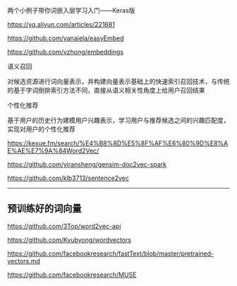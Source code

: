 两个小例子带你词嵌入层学习入门——Keras版

https://yq.aliyun.com/articles/221681

https://github.com/yanaiela/easyEmbed

https://github.com/vzhong/embeddings



语义召回

对候选资源进行词向量表示，并构建向量表示基础上的快速索引召回技术，与传统的基于字词倒排索引方法不同，直接从语义相关性角度上给用户召回结果
 
个性化推荐

基于用户的历史行为建模用户兴趣表示，学习用户与推荐候选之间的兴趣匹配度，实现对用户的个性化推荐


https://kexue.fm/search/%E4%B8%8D%E5%8F%AF%E6%80%9D%E8%AE%AE%E7%9A%84Word2Vec/


https://github.com/yiransheng/gensim-doc2vec-spark

https://github.com/klb3713/sentence2vec

---

## 预训练好的词向量
https://github.com/3Top/word2vec-api

https://github.com/Kyubyong/wordvectors

https://github.com/facebookresearch/fastText/blob/master/pretrained-vectors.md

https://github.com/facebookresearch/MUSE

